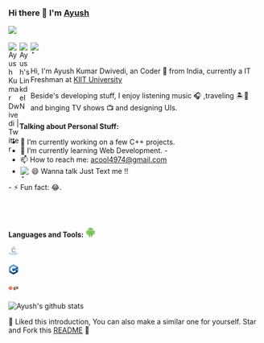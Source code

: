 ### Hi there 👋 I'm <a href="https://github.com/ayushhkmr">Ayush   

</a>	

![](https://komarev.com/ghpvc/?username=ayushhkmr&style=flat-square)

<a href="https://twitter.com/ayushh_kmr">
  <img align="left" alt="Ayush Kumar Dwivedi | Twitter" width="22px" src="https://cdn.jsdelivr.net/npm/simple-icons@v3/icons/twitter.svg" />
</a>
<a href="https://www.linkedin.com/in/ayush-kumar-dwivedi-706212144/">
  <img align="left" alt="Ayush's LinkdeIN" width="22px" src="https://cdn.jsdelivr.net/npm/simple-icons@v3/icons/linkedin.svg" />
</a>
<a href="https://www.instagram.com/ayushh_dwivedi">
  <img align="left" alt="Ayush's Instagram" width="22px" height="22px" src="https://cdn.jsdelivr.net/npm/simple-icons@v3/icons/instagram.svg" />
</a>
<br />
<br />

Hi, I'm Ayush Kumar Dwivedi, an Coder 🚀 from India, currently a IT Freshman at <a href ="http://kiit.ac.in/">KIIT University</a>

Beside's developing stuff, I enjoy listening music 🎧 ,traveling 🏝️🗻 and binging TV shows 📺 and designing UIs.

<!--<img align="right" alt="GIF" src="https://giphy.com/gifs/xT9IgzoKnwFNmISR8I/html5" />-->

**Talking about Personal Stuff:**

- 🔭 I’m currently working on a few C++ projects.
- 🌱 I’m currently learning Web Development.
-<!-- 💬 Ask me about .-->
- 📫 How to reach me: <a href="mailto:acool4974@gmail.com">acool4974@gmail.com</a>
- 😄 Wanna talk Just Text me !! <a href="https://www.instagram.com/ayushh_dwivedi">
  <img align="left" alt="Ayush's Instagram" width="22px" height="22px" src="https://cdn.jsdelivr.net/npm/simple-icons@v3/icons/instagram.svg" />
</a>
- ⚡ Fun fact: 😂.

&nbsp;
<br>
<br>
<br>
**Languages and Tools:**
<code><img height="20" src="https://raw.githubusercontent.com/github/explore/80688e429a7d4ef2fca1e82350fe8e3517d3494d/topics/android/android.png"></code>
<!--<code><img height="20" src="https://raw.githubusercontent.com/github/explore/80688e429a7d4ef2fca1e82350fe8e3517d3494d/topics/firebase/firebase.png"></code>
<code><img height="20" src="https://raw.githubusercontent.com/github/explore/80688e429a7d4ef2fca1e82350fe8e3517d3494d/topics/kotlin/kotlin.png"></code>
<code><img height="20" src="https://raw.githubusercontent.com/github/explore/80688e429a7d4ef2fca1e82350fe8e3517d3494d/topics/flutter/flutter.png"></code>
<code><img height="20" src="https://raw.githubusercontent.com/github/explore/80688e429a7d4ef2fca1e82350fe8e3517d3494d/topics/javascript/javascript.png"></code>
<code><img height="20" src="https://raw.githubusercontent.com/github/explore/80688e429a7d4ef2fca1e82350fe8e3517d3494d/topics/sass/sass.png"></code>-->
<code><img height="20" src="https://raw.githubusercontent.com/github/explore/80688e429a7d4ef2fca1e82350fe8e3517d3494d/topics/c/c.png"></code>
<!--<code><img height="20" src="https://raw.githubusercontent.com/github/explore/80688e429a7d4ef2fca1e82350fe8e3517d3494d/topics/go/go.png"></code>-->
<code><img height="20" src="https://raw.githubusercontent.com/github/explore/80688e429a7d4ef2fca1e82350fe8e3517d3494d/topics/cpp/cpp.png"></code>
<!--<code><img height="20" src="https://raw.githubusercontent.com/github/explore/80688e429a7d4ef2fca1e82350fe8e3517d3494d/topics/java/java.png"></code>
<code><img height="20" src="https://raw.githubusercontent.com/github/explore/80688e429a7d4ef2fca1e82350fe8e3517d3494d/topics/python/python.png"></code>-->
<code><img height="20" src="https://raw.githubusercontent.com/github/explore/80688e429a7d4ef2fca1e82350fe8e3517d3494d/topics/git/git.png"></code>

![Ayush's github stats](https://github-readme-stats.vercel.app/api?username=ayushhkmr&show_icons=true&theme=dark&line_height=40)

:pushpin: Liked this introduction, You can also make a similar one for yourself. Star and Fork this [README](https://github.com/ayushhkmr/ayushhkmr) :pencil:
